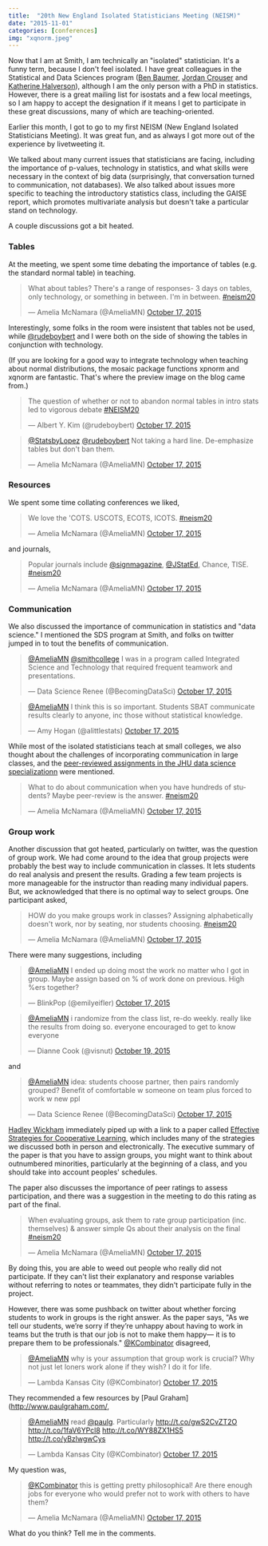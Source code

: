```yaml
---
title:  "20th New England Isolated Statisticians Meeting (NEISM)" 
date: "2015-11-01"
categories: [conferences]
img: "xqnorm.jpeg"
---
```


Now that I am at Smith, I am technically an "isolated" statistician. It's a funny term, because I don't feel isolated. I have great colleagues in the Statistical and Data Sciences program ([Ben Baumer](http://www.science.smith.edu/~bbaumer/), [Jordan Crouser](http://www.science.smith.edu/~jcrouser/) and [Katherine Halverson](http://www.math.smith.edu/faculty_halvorsen.php)), although I am the only person with a PhD in statistics. However, there is a great mailing list for isostats and a few local meetings, so I am happy to accept the designation if it means I get to participate in these great discussions, many of which are teaching-oriented. 

Earlier this month, I got to go to my first NEISM (New England Isolated Statisticians Meeting). It was great fun, and as always I got more out of the experience by livetweeting it. 


We talked about many current issues that statisticians are facing, including the importance of p-values, technology in statistics, and what skills were necessary in the context of big data (surprisingly, that conversation turned to communication, not databases). We also talked about issues more specific to teaching the introductory statistics class, including  the GAISE report, which promotes multivariate analysis but doesn't take a particular stand on technology. 

A couple discussions got a bit heated. 

### **Tables**

At the meeting, we spent some time debating the importance of tables (e.g. the standard normal table) in teaching. 
<blockquote class="twitter-tweet" lang="en"><p lang="en" dir="ltr">What about tables? There&#39;s a range of responses- 3 days on tables, only technology, or something in between. I&#39;m in between. <a href="https://twitter.com/hashtag/neism20?src=hash">#neism20</a></p>&mdash; Amelia McNamara (@AmeliaMN) <a href="https://twitter.com/AmeliaMN/status/655399941356015616">October 17, 2015</a></blockquote>
<script async src="//platform.twitter.com/widgets.js" charset="utf-8"></script>

Interestingly, some folks in the room were insistent that tables not be used, while [@rudeboybert](https://twitter.com/rudeboybert) and I were both on the side of showing the tables in conjunction with technology. 

(If you are looking for a good way to integrate technology when teaching about normal distributions, the mosaic package functions xpnorm and xqnorm are fantastic. That's where the preview image on the blog came from.) 

<blockquote class="twitter-tweet" lang="en"><p lang="en" dir="ltr">The question of whether or not to abandon normal tables in intro stats led to vigorous debate <a href="https://twitter.com/hashtag/NEISM20?src=hash">#NEISM20</a></p>&mdash; Albert Y. Kim (@rudeboybert) <a href="https://twitter.com/rudeboybert/status/655408933218164736">October 17, 2015</a></blockquote>
<script async src="//platform.twitter.com/widgets.js" charset="utf-8"></script>

<blockquote class="twitter-tweet" lang="en"><p lang="en" dir="ltr"><a href="https://twitter.com/StatsbyLopez">@StatsbyLopez</a> <a href="https://twitter.com/rudeboybert">@rudeboybert</a> Not taking a hard line. De-emphasize tables but don&#39;t ban them.</p>&mdash; Amelia McNamara (@AmeliaMN) <a href="https://twitter.com/AmeliaMN/status/655411316799225856">October 17, 2015</a></blockquote>
<script async src="//platform.twitter.com/widgets.js" charset="utf-8"></script>

### **Resources**

We spent some time collating conferences we liked,

<blockquote class="twitter-tweet" lang="en"><p lang="en" dir="ltr">We love the &#39;COTS. USCOTS, ECOTS, ICOTS. <a href="https://twitter.com/hashtag/neism20?src=hash">#neism20</a></p>&mdash; Amelia McNamara (@AmeliaMN) <a href="https://twitter.com/AmeliaMN/status/655464971355164672">October 17, 2015</a></blockquote>
<script async src="//platform.twitter.com/widgets.js" charset="utf-8"></script>

and journals,

<blockquote class="twitter-tweet" lang="en"><p lang="en" dir="ltr">Popular journals include <a href="https://twitter.com/signmagazine">@signmagazine</a>, <a href="https://twitter.com/JStatEd">@JStatEd</a>, Chance, TISE. <a href="https://twitter.com/hashtag/neism20?src=hash">#neism20</a></p>&mdash; Amelia McNamara (@AmeliaMN) <a href="https://twitter.com/AmeliaMN/status/655469407037169666">October 17, 2015</a></blockquote>
<script async src="//platform.twitter.com/widgets.js" charset="utf-8"></script>

### **Communication**

We also discussed the importance of communication in statistics and "data science." I mentioned the SDS program at Smith, and folks on twitter jumped in to tout the benefits of communication.
<blockquote class="twitter-tweet" lang="en"><p lang="en" dir="ltr"><a href="https://twitter.com/AmeliaMN">@AmeliaMN</a> <a href="https://twitter.com/smithcollege">@smithcollege</a> I was in a program called Integrated Science and Technology that required frequent teamwork and presentations.</p>&mdash; Data Science Renee (@BecomingDataSci) <a href="https://twitter.com/BecomingDataSci/status/655416278388224000">October 17, 2015</a></blockquote>
<script async src="//platform.twitter.com/widgets.js" charset="utf-8"></script>

<blockquote class="twitter-tweet" lang="en"><p lang="en" dir="ltr"><a href="https://twitter.com/AmeliaMN">@AmeliaMN</a> I think this is so important. Students SBAT communicate results clearly to anyone, inc those without statistical knowledge.</p>&mdash; Amy Hogan (@alittlestats) <a href="https://twitter.com/alittlestats/status/655415627474145281">October 17, 2015</a></blockquote>
<script async src="//platform.twitter.com/widgets.js" charset="utf-8"></script>

While most of the isolated statisticians teach at small colleges, we also thought about the challenges of incorporating communication in large classes, and the [peer-reviewed assignments in the JHU data science specializationn](http://simplystatistics.org/2013/03/26/an-instructors-thoughts-on-peer-review-for-data-analysis-in-coursera/) were mentioned. 

<blockquote class="twitter-tweet" lang="en"><p lang="en" dir="ltr">What to do about communication when you have hundreds of students? Maybe peer-review is the answer. <a href="https://twitter.com/hashtag/neism20?src=hash">#neism20</a></p>&mdash; Amelia McNamara (@AmeliaMN) <a href="https://twitter.com/AmeliaMN/status/655411931549954048">October 17, 2015</a></blockquote>
<script async src="//platform.twitter.com/widgets.js" charset="utf-8"></script>

### **Group work**

Another discussion that got heated, particularly on twitter, was the question of group work. We had come around to the idea that group projects were probably the best way to include communication in classes. It lets students do real analysis and present the results. Grading a few team projects is more manageable for the instructor than reading many individual papers. But, we acknowledged that there is no optimal way to select groups. One participant asked, 

<blockquote class="twitter-tweet" lang="en"><p lang="en" dir="ltr">HOW do you make groups work in classes? Assigning alphabetically doesn&#39;t work, nor by seating, nor students choosing. <a href="https://twitter.com/hashtag/neism20?src=hash">#neism20</a></p>&mdash; Amelia McNamara (@AmeliaMN) <a href="https://twitter.com/AmeliaMN/status/655422919175241729">October 17, 2015</a></blockquote>
<script async src="//platform.twitter.com/widgets.js" charset="utf-8"></script>

There were many suggestions, including

<blockquote class="twitter-tweet" data-conversation="none" lang="en"><p lang="en" dir="ltr"><a href="https://twitter.com/AmeliaMN">@AmeliaMN</a> I ended up doing most the work no matter who I got in group. Maybe assign based on % of work done on previous. High %ers together?</p>&mdash; BlinkPop (@emilyeifler) <a href="https://twitter.com/emilyeifler/status/655424481775607809">October 17, 2015</a></blockquote>
<script async src="//platform.twitter.com/widgets.js" charset="utf-8"></script>

<blockquote class="twitter-tweet" data-conversation="none" lang="en"><p lang="en" dir="ltr"><a href="https://twitter.com/AmeliaMN">@AmeliaMN</a> i randomize from the class list, re-do weekly. really like the results from doing so. everyone encouraged to get to know everyone</p>&mdash; Dianne Cook (@visnut) <a href="https://twitter.com/visnut/status/656053091490394112">October 19, 2015</a></blockquote>
<script async src="//platform.twitter.com/widgets.js" charset="utf-8"></script>

and 

<blockquote class="twitter-tweet" data-conversation="none" lang="en"><p lang="en" dir="ltr"><a href="https://twitter.com/AmeliaMN">@AmeliaMN</a> idea: students choose partner, then pairs randomly grouped? Benefit of comfortable w someone on team plus forced to work w new ppl</p>&mdash; Data Science Renee (@BecomingDataSci) <a href="https://twitter.com/BecomingDataSci/status/655457852044242944">October 17, 2015</a></blockquote>
<script async src="//platform.twitter.com/widgets.js" charset="utf-8"></script>

[Hadley Wickham](https://twitter.com/hadleywickham) immediately piped up with a link to a paper called [Effective Strategies for Cooperative Learning](http://www4.ncsu.edu/unity/lockers/users/f/felder/public/Papers/CLStrategies(JCCCT).pdf), which includes many of the strategies we discussed both in person and electronically. The executive summary of the paper is that you have to assign groups, you might want to think about outnumbered minorities, particularly at the beginning of a class, and you should take into account peoples' schedules. 

The paper also discusses the importance of peer ratings to assess participation, and there was a suggestion in the meeting to do this rating as part of the final.

<blockquote class="twitter-tweet" lang="en"><p lang="en" dir="ltr">When evaluating groups, ask them to rate group participation (inc. themselves) &amp; answer simple Qs about their analysis on the final <a href="https://twitter.com/hashtag/neism20?src=hash">#neism20</a></p>&mdash; Amelia McNamara (@AmeliaMN) <a href="https://twitter.com/AmeliaMN/status/655425776188334080">October 17, 2015</a></blockquote>
<script async src="//platform.twitter.com/widgets.js" charset="utf-8"></script>

By doing this, you are able to weed out people who really did not participate. If they can't list their explanatory and response variables without referring to notes or teammates, they didn't participate fully in the project. 

However, there was some pushback on twitter about whether forcing students to work in groups is the right answer. As the paper says, "As we tell our students, we’re sorry if they’re unhappy about having to work in teams but the truth is that our job is not to make them happy— it is to prepare them to be professionals." [@KCombinator](https://twitter.com/KCombinator) disagreed,

<blockquote class="twitter-tweet" data-conversation="none" lang="en"><p lang="en" dir="ltr"><a href="https://twitter.com/AmeliaMN">@AmeliaMN</a> why is your assumption that group work is crucial? Why not just let loners work alone if they wish? I do it for life.</p>&mdash; Lambda Kansas City (@KCombinator) <a href="https://twitter.com/KCombinator/status/655425972452225024">October 17, 2015</a></blockquote>
<script async src="//platform.twitter.com/widgets.js" charset="utf-8"></script>

They recommended a few resources by [Paul Graham](http://www.paulgraham.com/,

<blockquote class="twitter-tweet" data-conversation="none" lang="en"><p lang="en" dir="ltr"><a href="https://twitter.com/AmeliaMN">@AmeliaMN</a> read <a href="https://twitter.com/paulg">@paulg</a>. Particularly <a href="http://t.co/gwS2CvZT2O">http://t.co/gwS2CvZT2O</a> <a href="http://t.co/1faV6YPcl8">http://t.co/1faV6YPcl8</a> <a href="http://t.co/WY88ZX1HS5">http://t.co/WY88ZX1HS5</a> <a href="http://t.co/yBzlwgwCys">http://t.co/yBzlwgwCys</a></p>&mdash; Lambda Kansas City (@KCombinator) <a href="https://twitter.com/KCombinator/status/655446265199656960">October 17, 2015</a></blockquote>
<script async src="//platform.twitter.com/widgets.js" charset="utf-8"></script>

My question was,

<blockquote class="twitter-tweet" lang="en"><p lang="en" dir="ltr"><a href="https://twitter.com/KCombinator">@KCombinator</a> this is getting pretty philosophical! Are there enough jobs for everyone who would prefer not to work with others to have them?</p>&mdash; Amelia McNamara (@AmeliaMN) <a href="https://twitter.com/AmeliaMN/status/655445642668605440">October 17, 2015</a></blockquote>
<script async src="//platform.twitter.com/widgets.js" charset="utf-8"></script>

What do you think? Tell me in the comments.







